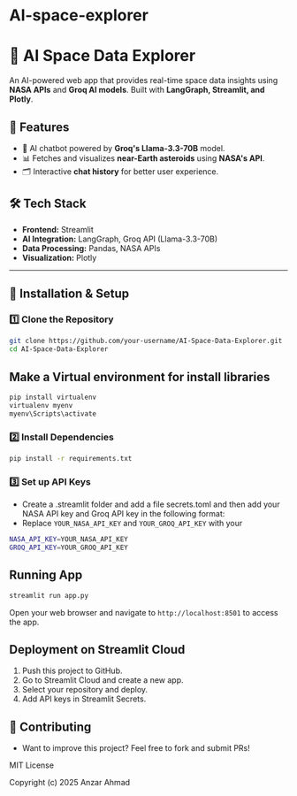 # AI-space-explorer
# 🚀 AI Space Data Explorer

An AI-powered web app that provides real-time space data insights using **NASA APIs** and **Groq AI models**. Built with **LangGraph, Streamlit, and Plotly**.

## 🌟 Features
- 🤖 AI chatbot powered by **Groq's Llama-3.3-70B** model.
- 📊 Fetches and visualizes **near-Earth asteroids** using **NASA's API**.
- 🗂️ Interactive **chat history** for better user experience.

## 🛠️ Tech Stack
- **Frontend:** Streamlit
- **AI Integration:** LangGraph, Groq API (Llama-3.3-70B)
- **Data Processing:** Pandas, NASA APIs
- **Visualization:** Plotly

---

## 🚀  Installation & Setup

### **1️⃣ Clone the Repository**
```sh
git clone https://github.com/your-username/AI-Space-Data-Explorer.git
cd AI-Space-Data-Explorer
```
## Make a Virtual environment for install libraries 
``` sh
pip install virtualenv
virtualenv myenv
myenv\Scripts\activate
```
### **2️⃣ Install Dependencies**

```sh
pip install -r requirements.txt
```

### **3️⃣ Set up API Keys**

- Create a .streamlit folder and add a file secrets.toml and then add your NASA API key and Groq API key in the following format:
- Replace `YOUR_NASA_API_KEY` and `YOUR_GROQ_API_KEY` with your

```sh
NASA_API_KEY=YOUR_NASA_API_KEY
GROQ_API_KEY=YOUR_GROQ_API_KEY
```

## Running App 

``` sh
streamlit run app.py
```

Open your web browser and navigate to `http://localhost:8501` to access the app.

## Deployment on Streamlit Cloud

1. Push this project to GitHub.
2. Go to Streamlit Cloud and create a new app.
3. Select your repository and deploy.
4. Add API keys in Streamlit Secrets.

## 🤝 Contributing

- Want to improve this project? Feel free to fork and submit PRs!

MIT License

Copyright (c) 2025 Anzar Ahmad

